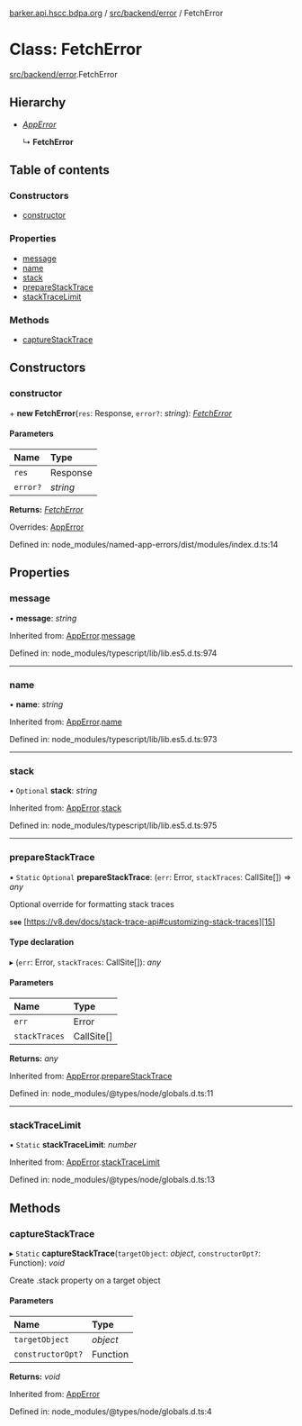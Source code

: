 [barker.api.hscc.bdpa.org][1] / [src/backend/error][2] / FetchError

# Class: FetchError

[src/backend/error][2].FetchError

## Hierarchy

- [_AppError_][3]

  ↳ **FetchError**

## Table of contents

### Constructors

- [constructor][4]

### Properties

- [message][5]
- [name][6]
- [stack][7]
- [prepareStackTrace][8]
- [stackTraceLimit][9]

### Methods

- [captureStackTrace][10]

## Constructors

### constructor

\+ **new FetchError**(`res`: Response, `error?`: _string_): [_FetchError_][11]

#### Parameters

| Name     | Type     |
| :------- | :------- |
| `res`    | Response |
| `error?` | _string_ |

**Returns:** [_FetchError_][11]

Overrides: [AppError][3]

Defined in: node_modules/named-app-errors/dist/modules/index.d.ts:14

## Properties

### message

• **message**: _string_

Inherited from: [AppError][3].[message][12]

Defined in: node_modules/typescript/lib/lib.es5.d.ts:974

---

### name

• **name**: _string_

Inherited from: [AppError][3].[name][13]

Defined in: node_modules/typescript/lib/lib.es5.d.ts:973

---

### stack

• `Optional` **stack**: _string_

Inherited from: [AppError][3].[stack][14]

Defined in: node_modules/typescript/lib/lib.es5.d.ts:975

---

### prepareStackTrace

▪ `Static` `Optional` **prepareStackTrace**: (`err`: Error, `stackTraces`:
CallSite\[]) => _any_

Optional override for formatting stack traces

**`see`** [https://v8.dev/docs/stack-trace-api#customizing-stack-traces][15]

#### Type declaration

▸ (`err`: Error, `stackTraces`: CallSite\[]): _any_

#### Parameters

| Name          | Type       |
| :------------ | :--------- |
| `err`         | Error      |
| `stackTraces` | CallSite[] |

**Returns:** _any_

Inherited from: [AppError][3].[prepareStackTrace][16]

Defined in: node_modules/@types/node/globals.d.ts:11

---

### stackTraceLimit

▪ `Static` **stackTraceLimit**: _number_

Inherited from: [AppError][3].[stackTraceLimit][17]

Defined in: node_modules/@types/node/globals.d.ts:13

## Methods

### captureStackTrace

▸ `Static` **captureStackTrace**(`targetObject`: _object_, `constructorOpt?`:
Function): _void_

Create .stack property on a target object

#### Parameters

| Name              | Type     |
| :---------------- | :------- |
| `targetObject`    | _object_ |
| `constructorOpt?` | Function |

**Returns:** _void_

Inherited from: [AppError][3]

Defined in: node_modules/@types/node/globals.d.ts:4

[1]: ../README.md
[2]: ../modules/src_backend_error.md
[3]: src_backend_error.apperror.md
[4]: src_backend_error.fetcherror.md#constructor
[5]: src_backend_error.fetcherror.md#message
[6]: src_backend_error.fetcherror.md#name
[7]: src_backend_error.fetcherror.md#stack
[8]: src_backend_error.fetcherror.md#preparestacktrace
[9]: src_backend_error.fetcherror.md#stacktracelimit
[10]: src_backend_error.fetcherror.md#capturestacktrace
[11]: src_backend_error.fetcherror.md
[12]: src_backend_error.apperror.md#message
[13]: src_backend_error.apperror.md#name
[14]: src_backend_error.apperror.md#stack
[15]: https://v8.dev/docs/stack-trace-api#customizing-stack-traces
[16]: src_backend_error.apperror.md#preparestacktrace
[17]: src_backend_error.apperror.md#stacktracelimit

